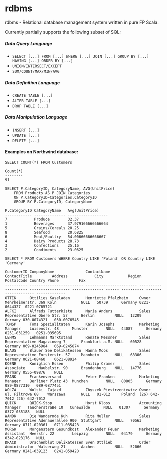 # rdbms
rdbms - Relational database management system written in pure FP Scala.

Currently partially supports the following subset of SQL:
##### Data Query Language
- `SELECT [...] FROM [...] WHERE [...] JOIN [...] GROUP BY [...] HAVING [...] ORDER BY [...]`
- `UNION/INTERSECT/EXCEPT`
- `SUM/COUNT/MAX/MIN/AVG`
##### Data Definition Language
- `CREATE TABLE [...]`
- `ALTER TABLE [...]`
- `DROP TABLE [...]`
##### Data Manipulation Language
- `INSERT [...]`
- `UPDATE [...]`
- `DELETE [...]`

#### Examples on Northwind database:

```
SELECT COUNT(*) FROM Customers

Count(*)
--------
91      
```

```
SELECT P.CategoryID, CategoryName, AVG(UnitPrice)
    FROM Products AS P JOIN Categories
    ON P.CategoryID=Categories.CategoryID
    GROUP BY P.CategoryID, CategoryName

P.CategoryID CategoryName   Avg(UnitPrice)    
------------ -------------- ------------------
7            Produce        32.37             
1            Beverages      37.979166666666664
5            Grains/Cereals 20.25             
8            Seafood        20.6825           
6            Meat/Poultry   54.00666666666667 
4            Dairy Products 28.73             
3            Confections    25.16             
2            Condiments     23.0625 
```

```
SELECT * FROM Customers WHERE Country LIKE 'Poland' OR Country LIKE 'Germany'

CustomerID CompanyName              ContactName             ContactTitle         Address            City           Region PostalCode Country Phone         Fax          
---------- ------------------------ ----------------------- -------------------- ------------------ -------------- ------ ---------- ------- ------------- -------------
OTTIK      Ottilies Kaseladen       Henriette Pfalzheim     Owner                Mehrheimerstr. 369 Koln           NULL   50739      Germany 0221-0644327  0221-0765721 
ALFKI      Alfreds Futterkiste      Maria Anders            Sales Representative Obere Str. 57      Berlin         NULL   12209      Germany 030-0074321   030-0076545  
TOMSP      Toms Spezialitaten       Karin Josephs           Marketing Manager    Luisenstr. 48      Munster        NULL   44087      Germany 0251-031259   0251-035695  
LEHMS      Lehmanns Marktstand      Renate Messner          Sales Representative Magazinweg 7       Frankfurt a.M. NULL   60528      Germany 069-0245984   069-0245874  
BLAUS      Blauer See Delikatessen  Hanna Moos              Sales Representative Forsterstr. 57     Mannheim       NULL   68306      Germany 0621-08460    0621-08924   
KOENE      Koniglich Essen          Philip Cramer           Sales Associate      Maubelstr. 90      Brandenburg    NULL   14776      Germany 0555-09876    NULL         
FRANK      Frankenversand           Peter Franken           Marketing Manager    Berliner Platz 43  Munchen        NULL   80805      Germany 089-0877310   089-0877451  
WOLZA      Wolski  Zajazd           Zbyszek Piestrzeniewicz Owner                ul. Filtrowa 68    Warszawa       NULL   01-012     Poland  (26) 642-7012 (26) 642-7012
QUICK      QUICK-Stop               Horst Kloss             Accounting Manager   TaucherstraBe 10   Cunewalde      NULL   01307      Germany 0372-035188   NULL         
WANDK      Die Wandernde Kuh        Rita Muller             Sales Representative Adenauerallee 900  Stuttgart      NULL   70563      Germany 0711-020361   0711-035428  
MORGK      Morgenstern Gesundkost   Alexander Feuer         Marketing Assistant  Heerstr. 22        Leipzig        NULL   04179      Germany 0342-023176   NULL         
DRACD      Drachenblut Delikatessen Sven Ottlieb            Order Administrator  Walserweg 21       Aachen         NULL   52066      Germany 0241-039123   0241-059428  
```
